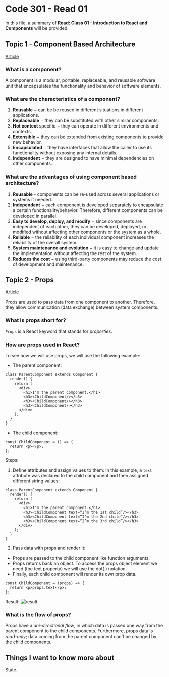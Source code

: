 # Code 301 - Read 01

In this file, a summary of **Read: Class 01 - Introduction to React and Components** will be provided.

## Topic 1 - Component Based Architecture

[Article](https://www.tutorialspoint.com/software_architecture_design/component_based_architecture.htm)

### What is a component?

A component is a modular, portable, replaceable, and reusable software unit that encapsulates the functionality and behavior of software elements.

### What are the characteristics of a component?

1. **Reusable** − can be be reused in different situations in different applications.
2. **Replaceable** − they can be substituted with other similar components.
3. **Not context** specific − they can operate in different environments and contexts.
4. **Extensible** − they can be extended from existing components to provide new behavior.
5. **Encapsulated** − they have interfaces that allow the caller to use its functionality without exposing any internal details.
6. **Independent** − they are designed to have minimal dependencies on other components.

### What are the advantages of using component based architecture?

1. **Reusable** - components can be re-used across several applications or systems if needed.
2. **Independent** − each component is developed separately to encapsulate a certain functionality/behavior. Therefore, different components can be developed in parallel.
3. **Easy to develop, deploy, and modify** − since components are independent of each other, they can be developed, deployed, or modified without affecting other components or the system as a whole.
4. **Reliable** − the reliability of each individual component increases the reliability of the overall system.
5. **System maintenance and evolution** − it is easy to change and update the implementation without affecting the rest of the system.
6. **Reduces the cost** − using third-party components may reduce the cost of development and maintenance.

## Topic 2 - Props

[Article](https://itnext.io/what-is-props-and-how-to-use-it-in-react-da307f500da0#:~:text=%E2%80%9CProps%E2%80%9D%20is%20a%20special%20keyword,way%20from%20parent%20to%20child)

Props are used to pass data from one component to another. Therefore, they allow communication (data exchange) between system components.

### What is props short for?

`Props` is a React keyword that stands for *properties*.

### How are props used in React?

To see how we will use props, we will use the following example:

* The parent component:

```
class ParentComponent extends Component {  
  render() {
    return (
      <div>
        <h1>I'm the parent component.</h1>
        <h3><ChildComponent/></h3>
        <h3><ChildComponent/></h3>
        <h3><ChildComponent/></h3>
      </div>
    );
  }
}
```

* The child component:

```
const ChildComponent = () => {  
  return <p></p>; 
};
```

Steps:

1. Define attributes and assign values to them:
In this example, a `text` attribute was declared to the child component and then assigned different string values:

```
class ParentComponent extends Component {  
  render() {
    return (
      <div>
        <h1>I'm the parent component.</h1>
        <h3><ChildComponent text=“I’m the 1st child”/></h3>
        <h3><ChildComponent text=“I’m the 2nd child”/></h3>
        <h3><ChildComponent text=“I’m the 3rd child”/></h3>
      </div>
    );
  }
}
```

2. Pass data with props and render it:

* Props are passed to the child component like function arguments.
* Props returns back an object. To access the props object element we need (the text property) we will use the dot(.) notation.
* Finally, each child component will render its own prop data.

```
const ChildComponent = (props) => {  
  return <p>props.text</p>; 
};
```

Result:
![result](https://miro.medium.com/max/700/1*Kd52H-jKv6N1Cwgnaz4tOA.png)

### What is the flow of props?

Props have a *uni-directional flow*, in which data is passed one way from the parent component to the child components.
Furthermore, props data is *read-only*; data coming from the parent component can't be changed by the child components.

## Things I want to know more about

State.